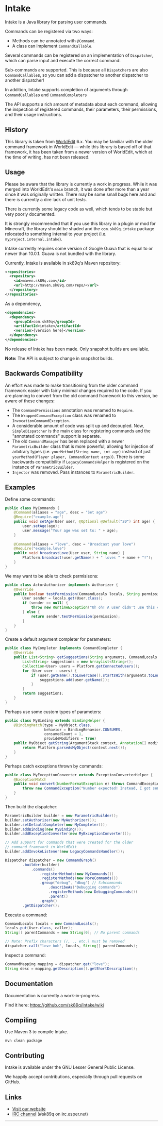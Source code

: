 Intake
======

Intake is a Java library for parsing user commands.

Commands can be registered via two ways:

* Methods can be annotated with `@Command`.
* A class can implement `CommandCallable`.

Several commands can be registered on an implementation of `Dispatcher`, which
can parse input and execute the correct command.

Sub-commands are supported. This is because all `Dispatcher`s are also
`CommandCallable`s, so you can add a dispatcher to another dispatcher to another
dispatcher!

In addition, Intake supports completion of arguments through
`CommandCallable`s and `CommandCompleter`s

The API supports a rich amount of metadata about each command, allowing the
inspection of registered commands, their parameters, their permissions, and
their usage instructions.

History
-------

This library is taken from [WorldEdit](https://github.com/sk89q/worldedit) 6.x.
You may be familiar with the older command framework in WorldEdit — while this
library is based off of that framework, it has been taken from a newer version of
WorldEdit, which at the time of writing, has not been released.

Usage
-----

Please be aware that the library is currently a work in progress. While it was
merged into WorldEdit's `main` branch, it was done after more than a year
since it was originally written. There may be some small bugs here and
and there is currently a dire lack of unit tests.

There is currently some legacy code as well, which tends to be stable but very
poorly documented.

It is strongly recommended that if you use this library in a plugin or mod
for Minecraft, the library should be shaded and the `com.sk89q.intake` package
relocated to something internal to your project (i.e. `myproject.internal.intake`).

Intake currently requires some version of Google Guava that is equal to or
newer than 10.0.1. Guava is not bundled with the library.

Currently, Intake is available in sk89q's Maven repository:

```xml
<repositories>
  <repository>
    <id>maven.sk89q.com</id>
    <url>http://maven.sk89q.com/repo/</url>
  </repository>
</repositories>
```

As a dependency,

```xml
<dependencies>
  <dependency>
    <groupId>com.sk89q</groupId>
    <artifactId>intake</artifactId>
    <version>{version here}</version>
  </dependency>
</dependencies>
```

No release of Intake has been made. Only snapshot builds are available.

**Note:** The API is subject to change in snapshot builds.

Backwards Compatibility
-----------------------

An effort was made to make transitioning from the older command framework easier
with fairly minimal changes required to the code. If you are planning to convert
from the old command framework to this version, be aware of these changes:

* The `CommandPermissions` annotation was renamed to `Require`.
* The `WrappedCommandException` class was renamed to `InvocationCommandException`.
* A considerable amount of code was split up and decoupled. Now, `SimpleDispatcher`
  is the main class for registering commands and the "annotated commands" support
  is separate.
* The old `CommandManager` has been replaced with a newer `ParametricBuilder`
  class that is more powerful, allowing for injection of arbitrary types
  (i.e. `yourMethod(String name, int age)` instead of just
  `yourMethod(Player player, CommandContext args)`). There is some
  backwards compatibility if `LegacyCommandsHelper` is registered
  on the instance of `ParametricBuilder`.
* `Injector` was removed. Pass instances to `ParametricBuilder`.

Examples
--------

Define some commands:

```java
public class MyCommands {
    @Command(aliases = "age", desc = "Set age")
    @Require("example.age")
    public void setAge(User user, @Optional @Default("20") int age) {
        user.setAge(age);
        user.message("Your age was set to: " + age);
    }
    
    @Command(aliases = "love", desc = "Broadcast your love")
    @Require("example.love")
    public void broadcastLove(User user, String name) {
        Platform.broadcast(user.getName() + " loves " + name + "!");
    }
}
```

We may want to be able to check permisisons:

```java
public class ActorAuthorizer implements Authorizer {
    @Override
    public boolean testPermission(CommandLocals locals, String permission) {
        User sender = locals.get(User.class);
        if (sender == null) {
            throw new RuntimeException("Uh oh! A user didn't use this command.");
        } else {
            return sender.testPermission(permission);
        }
    }
}
```

Create a default argument completer for parameters:

```java
public class MyCompleter implements CommandCompleter {
    @Override
    public List<String> getSuggestions(String arguments, CommandLocals locals) {
        List<String> suggestions = new ArrayList<String>();
        Collection<User> users = Platform.getConnectedUsers();
        for (User user : users) {
            if (user.getName().toLowerCase().startsWith(arguments.toLowerCase().trim())) {
                suggestions.add(user.getName());
            }
        }
        return suggestions;
    }
}
```

Perhaps use some custom types of parameters:

```java
public class MyBinding extends BindingHelper {
    @BindingMatch(type = MyObject.class,
                  behavior = BindingBehavior.CONSUMES,
                  consumedCount = 1,
                  provideModifiers = true)
    public MyObject getString(ArgumentStack context, Annotation[] modifiers) {
        return Platform.parseAsMyObject(context.next());
    }
}
```

Perhaps catch exceptions thrown by commands:

```java
public class MyExceptionConverter extends ExceptionConverterHelper {
    @ExceptionMatch
    public void convert(NumberFormatException e) throws CommandException {
        throw new CommandException("Number expected! Instead, I got something else.");
    }
}
```

Then build the dispatcher:

```java
ParametricBuilder builder = new ParametricBuilder();
builder.setAuthorizer(new MyAuthorizer());
builder.setDefaultCompleter(new MyCompleter());
builder.addBinding(new MyBinding());
builder.addExceptionConverter(new MyExceptionConverter());

// Add support for commands that were created for the older
// command framework in WorldEdit
builder.addInvokeListener(new LegacyCommandsHandler());

Dispatcher dispatcher = new CommandGraph()
        .builder(builder)
            .commands()
                .registerMethods(new MyCommands())
                .registerMethods(new MoreCommands())
                .group("debug", "dbug") // Subcommands
                    .describeAs("Debugging commands")
                    .registerMethods(new DebuggingCommands())
                    .parent()
                .graph()
        .getDispatcher();
```

Execute a command:

```java
CommandLocals locals = new CommandLocals();
locals.put(User.class, caller);
String[] parentCommands = new String[0]; // No parent commands

// Note: Prefix characters (/, ., etc.) must be removed
dispatcher.call("love bob", locals, String[] parentCommands);
```

Inspect a command:

```java
CommandMapping mapping = dispatcher.get("love");
String desc = mapping.getDescription().getShortDescription();
```

Documentation
-------------

Documentation is currently a work-in-progress.

Find it here: https://github.com/sk89q/Intake/wiki


Compiling
---------

Use Maven 3 to compile Intake.

    mvn clean package

Contributing
------------

Intake is available under the GNU Lesser General Public License.

We happily accept contributions, especially through pull requests on GitHub.

Links
-----

* [Visit our website](http://www.enginehub.org/)
* [IRC channel](http://skq.me/irc/irc.esper.net/sk89q/) (#sk89q on irc.esper.net)


----------
